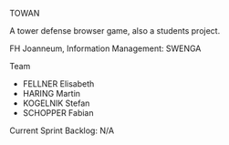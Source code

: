 TOWAN

A tower defense browser game, also a students project.

FH Joanneum, Information Management: SWENGA

Team
 - FELLNER Elisabeth
 - HARING Martin
 - KOGELNIK Stefan
 - SCHOPPER Fabian

Current Sprint Backlog: N/A
